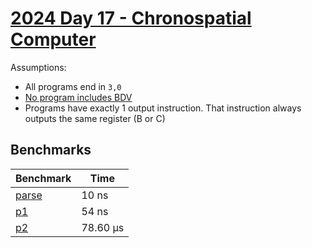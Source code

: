 # [2024 Day 17 - Chronospatial Computer](https://adventofcode.com/2024/day/17)

Assumptions:
 - All programs end in `3,0`
 - [No program includes BDV](https://www.reddit.com/r/adventofcode/comments/1hgkf7q/comment/m2jyk9f/)
 - Programs have exactly 1 output instruction. That instruction always outputs the same register (B or C)

## Benchmarks

<!-- BEGIN benches -->
| Benchmark                | Time      |
| ------------------------ | --------- |
| [parse](./src/lib.rs#L9) | 10 ns     |
| [p1](./src/lib.rs#L21)   | 54 ns     |
| [p2](./src/lib.rs#L48)   | 78.60 µs |
<!-- END benches -->
<!-- BEGIN other_benches -->

<!-- END other_benches -->
